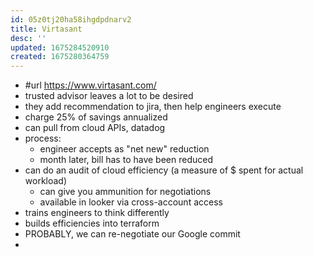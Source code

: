 ```yaml
---
id: 05z0tj20ha58ihgdpdnarv2
title: Virtasant
desc: ''
updated: 1675284520910
created: 1675280364759
---
```


- #url https://www.virtasant.com/
- trusted advisor leaves a lot to be desired
- they add recommendation to jira, then help engineers execute
- charge 25% of savings annualized
- can pull from cloud APIs, datadog
- process:
  - engineer accepts as "net new" reduction
  - month later, bill has to have been reduced
- can do an audit of cloud efficiency (a measure of $ spent for actual workload)
  - can give you ammunition for negotiations
  - available in looker via cross-account access
- trains engineers to think differently
- builds efficiencies into terraform 
- PROBABLY, we can re-negotiate our Google commit
- 